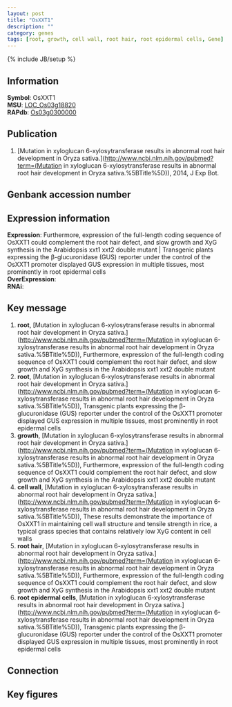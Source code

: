 ```yaml
---
layout: post
title: "OsXXT1"
description: ""
category: genes
tags: [root, growth, cell wall, root hair, root epidermal cells, Gene]
---
```

{% include JB/setup %}

## Information
__Symbol__: OsXXT1  
__MSU__: [LOC_Os03g18820](http://rice.plantbiology.msu.edu/cgi-bin/ORF_infopage.cgi?orf=LOC_Os03g18820)  
__RAPdb__: [Os03g0300000](http://rapdb.dna.affrc.go.jp/viewer/gbrowse_details/irgsp1?name=Os03g0300000)  

## Publication
1. [Mutation in xyloglucan 6-xylosytransferase results in abnormal root hair development in Oryza sativa.](http://www.ncbi.nlm.nih.gov/pubmed?term=(Mutation in xyloglucan 6-xylosytransferase results in abnormal root hair development in Oryza sativa.%5BTitle%5D)), 2014, J Exp Bot.

## Genbank accession number

## Expression information
__Expression__: Furthermore, expression of the full-length coding sequence of OsXXT1 could complement the root hair defect, and slow growth and XyG synthesis in the Arabidopsis xxt1 xxt2 double mutant |  Transgenic plants expressing the β-glucuronidase (GUS) reporter under the control of the OsXXT1 promoter displayed GUS expression in multiple tissues, most prominently in root epidermal cells  
__OverExpression__:  
__RNAi__:  

## Key message
1. __root__, [Mutation in xyloglucan 6-xylosytransferase results in abnormal root hair development in Oryza sativa.](http://www.ncbi.nlm.nih.gov/pubmed?term=(Mutation in xyloglucan 6-xylosytransferase results in abnormal root hair development in Oryza sativa.%5BTitle%5D)),  Furthermore, expression of the full-length coding sequence of OsXXT1 could complement the root hair defect, and slow growth and XyG synthesis in the Arabidopsis xxt1 xxt2 double mutant
2. __root__, [Mutation in xyloglucan 6-xylosytransferase results in abnormal root hair development in Oryza sativa.](http://www.ncbi.nlm.nih.gov/pubmed?term=(Mutation in xyloglucan 6-xylosytransferase results in abnormal root hair development in Oryza sativa.%5BTitle%5D)),  Transgenic plants expressing the β-glucuronidase (GUS) reporter under the control of the OsXXT1 promoter displayed GUS expression in multiple tissues, most prominently in root epidermal cells
3. __growth__, [Mutation in xyloglucan 6-xylosytransferase results in abnormal root hair development in Oryza sativa.](http://www.ncbi.nlm.nih.gov/pubmed?term=(Mutation in xyloglucan 6-xylosytransferase results in abnormal root hair development in Oryza sativa.%5BTitle%5D)),  Furthermore, expression of the full-length coding sequence of OsXXT1 could complement the root hair defect, and slow growth and XyG synthesis in the Arabidopsis xxt1 xxt2 double mutant
4. __cell wall__, [Mutation in xyloglucan 6-xylosytransferase results in abnormal root hair development in Oryza sativa.](http://www.ncbi.nlm.nih.gov/pubmed?term=(Mutation in xyloglucan 6-xylosytransferase results in abnormal root hair development in Oryza sativa.%5BTitle%5D)),  These results demonstrate the importance of OsXXT1 in maintaining cell wall structure and tensile strength in rice, a typical grass species that contains relatively low XyG content in cell walls
5. __root hair__, [Mutation in xyloglucan 6-xylosytransferase results in abnormal root hair development in Oryza sativa.](http://www.ncbi.nlm.nih.gov/pubmed?term=(Mutation in xyloglucan 6-xylosytransferase results in abnormal root hair development in Oryza sativa.%5BTitle%5D)),  Furthermore, expression of the full-length coding sequence of OsXXT1 could complement the root hair defect, and slow growth and XyG synthesis in the Arabidopsis xxt1 xxt2 double mutant
6. __root epidermal cells__, [Mutation in xyloglucan 6-xylosytransferase results in abnormal root hair development in Oryza sativa.](http://www.ncbi.nlm.nih.gov/pubmed?term=(Mutation in xyloglucan 6-xylosytransferase results in abnormal root hair development in Oryza sativa.%5BTitle%5D)),  Transgenic plants expressing the β-glucuronidase (GUS) reporter under the control of the OsXXT1 promoter displayed GUS expression in multiple tissues, most prominently in root epidermal cells

## Connection

## Key figures



